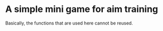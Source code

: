 # A simple mini game for aim training

Basically, the functions that are used here cannot be reused.
